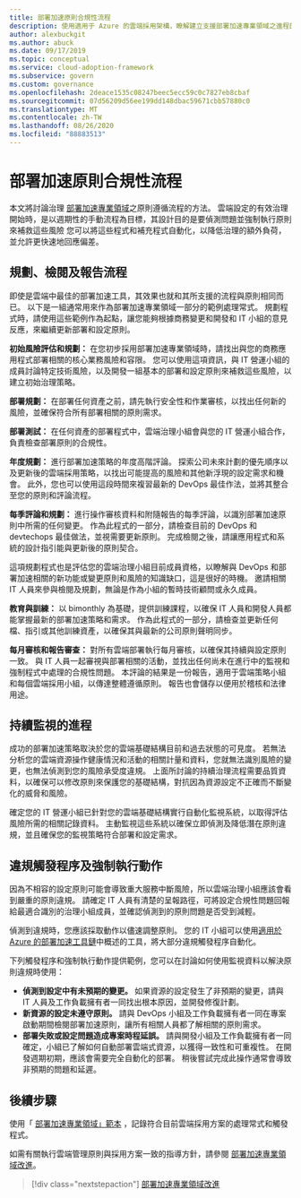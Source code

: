 ```yaml
---
title: 部署加速原則合規性流程
description: 使用適用于 Azure 的雲端採用架構，瞭解建立支援部署加速專業領域之進程的方法。
author: alexbuckgit
ms.author: abuck
ms.date: 09/17/2019
ms.topic: conceptual
ms.service: cloud-adoption-framework
ms.subservice: govern
ms.custom: governance
ms.openlocfilehash: 2deace1535c08247beec5ecc59c0c7827eb8cbaf
ms.sourcegitcommit: 07d56209d56ee199dd148dbac59671cbb57880c0
ms.translationtype: MT
ms.contentlocale: zh-TW
ms.lasthandoff: 08/26/2020
ms.locfileid: "88883513"
---
```

# <a name="deployment-acceleration-policy-compliance-processes"></a>部署加速原則合規性流程

本文將討論治理 [部署加速專業領域](./index.md)之原則遵循流程的方法。 雲端設定的有效治理開始時，是以週期性的手動流程為目標，其設計目的是要偵測問題並強制執行原則來補救這些風險 您可以將這些程式和補充程式自動化，以降低治理的額外負荷，並允許更快速地回應偏差。

## <a name="planning-review-and-reporting-processes"></a>規劃、檢閱及報告流程

即使是雲端中最佳的部署加速工具，其效果也就和其所支援的流程與原則相同而已。 以下是一組通常用來作為部署加速專業領域一部分的範例處理常式。 規劃程式時，請使用這些範例作為起點，讓您能夠根據商務變更和開發和 IT 小組的意見反應，來繼續更新部署和設定原則。

**初始風險評估和規劃：** 在您初步採用部署加速專業領域時，請找出與您的商務應用程式部署相關的核心業務風險和容限。 您可以使用這項資訊，與 IT 營運小組的成員討論特定技術風險，以及開發一組基本的部署和設定原則來補救這些風險，以建立初始治理策略。

**部署規劃：** 在部署任何資產之前，請先執行安全性和作業審核，以找出任何新的風險，並確保符合所有部署相關的原則需求。

**部署測試：** 在任何資產的部署程式中，雲端治理小組會與您的 IT 營運小組合作，負責檢查部署原則的合規性。

**年度規劃：** 進行部署加速策略的年度高階評論。 探索公司未來計劃的優先順序以及更新後的雲端採用策略，以找出可能提高的風險和其他新浮現的設定需求和機會。 此外，您也可以使用這段時間來複習最新的 DevOps 最佳作法，並將其整合至您的原則和評論流程。

**每季評論和規劃：** 進行操作審核資料和附隨報告的每季評論，以識別部署加速原則中所需的任何變更。 作為此程式的一部分，請檢查目前的 DevOps 和 devtechops 最佳做法，並視需要更新原則。 完成檢閱之後，請讓應用程式和系統的設計指引能與更新後的原則契合。

這項規劃程式也是評估您的雲端治理小組目前成員資格，以瞭解與 DevOps 和部署加速相關的新功能或變更原則和風險的知識缺口，這是很好的時機。 邀請相關 IT 人員來參與檢閱及規劃，無論是作為小組的暫時技術顧問或永久成員。

**教育與訓練：** 以 bimonthly 為基礎，提供訓練課程，以確保 IT 人員和開發人員都能掌握最新的部署加速策略和需求。 作為此程式的一部分，請檢查並更新任何檔、指引或其他訓練資產，以確保其與最新的公司原則聲明同步。

**每月審核和報告審查：** 對所有雲端部署執行每月審核，以確保其持續與設定原則一致。 與 IT 人員一起審視與部署相關的活動，並找出任何尚未在進行中的監視和強制程式中處理的合規性問題。 本評論的結果是一份報告，適用于雲端策略小組和每個雲端採用小組，以傳達整體遵循原則。 報告也會儲存以便用於稽核和法律用途。

## <a name="processes-for-ongoing-monitoring"></a>持續監視的進程

成功的部署加速策略取決於您的雲端基礎結構目前和過去狀態的可見度。 若無法分析您的雲端資源操作健康情況和活動的相關計量和資料，您就無法識別風險的變更，也無法偵測到您的風險承受度違規。 上面所討論的持續治理流程需要品質資料，以確保可以修改原則來保護您的基礎結構，對抗因為資源設定不正確而不斷變化的威脅和風險。

確定您的 IT 營運小組已針對您的雲端基礎結構實行自動化監視系統，以取得評估風險所需的相關記錄資料。 主動監視這些系統以確保立即偵測及降低潛在原則違規，並且確保您的監視策略符合部署和設定需求。

## <a name="violation-triggers-and-enforcement-actions"></a>違規觸發程序及強制執行動作

因為不相容的設定原則可能會導致重大服務中斷風險，所以雲端治理小組應該會看到嚴重的原則違規。 請確定 IT 人員有清楚的呈報路徑，可將設定合規性問題回報給最適合識別的治理小組成員，並確認偵測到的原則問題是否受到減輕。

偵測到違規時，您應該採取動作以儘速調整原則。 您的 IT 小組可以使用[適用於 Azure 的部署加速工具鏈](./toolchain.md)中概述的工具，將大部分違規觸發程序自動化。

下列觸發程序和強制執行動作提供範例，您可以在討論如何使用監視資料以解決原則違規時使用：

- **偵測到設定中有未預期的變更。** 如果資源的設定發生了非預期的變更，請與 IT 人員及工作負載擁有者一同找出根本原因，並開發修復計劃。
- **新資源的設定未遵守原則。** 請與 DevOps 小組及工作負載擁有者一同在專案啟動期間檢閱部署加速原則，讓所有相關人員都了解相關的原則需求。
- **部署失敗或設定問題造成專案時程延誤。** 請與開發小組及工作負載擁有者一同確定，小組已了解如何自動部署雲端式資源，以獲得一致性和可重複性。 在開發週期初期，應該會需要完全自動化的部署。 稍後嘗試完成此操作通常會導致非預期的問題和延遲。

## <a name="next-steps"></a>後續步驟

使用「 [部署加速專業領域」範本](./template.md) ，記錄符合目前雲端採用方案的處理常式和觸發程式。

如需有關執行雲端管理原則與採用方案一致的指導方針，請參閱 [部署加速專業領域改進](./discipline-improvement.md)。

> [!div class="nextstepaction"]
> [部署加速專業領域改進](./discipline-improvement.md)
